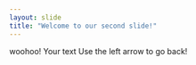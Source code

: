 ```yaml
---
layout: slide
title: "Welcome to our second slide!"
---
```

woohoo! Your text
Use the left arrow to go back!
